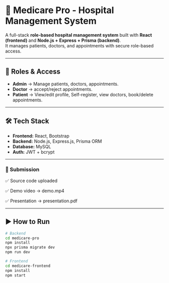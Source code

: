 # 🏥 Medicare Pro - Hospital Management System

A full-stack **role-based hospital management system** built with **React (frontend)** and **Node.js + Express + Prisma (backend)**.  
It manages patients, doctors, and appointments with secure role-based access.

---

## 🚀 Roles & Access
- **Admin** → Manage patients, doctors, appointments.  
- **Doctor** → accept/reject appointments.  
- **Patient** → View/edit profile, Self-register, view doctors, book/delete appointments.  

---

## 🛠️ Tech Stack
- **Frontend:** React, Bootstrap  
- **Backend:** Node.js, Express.js, Prisma ORM  
- **Database:** MySQL  
- **Auth:** JWT + bcrypt  

---

### 📑 Submission

✅ Source code uploaded

✅ Demo video → demo.mp4

✅ Presentation → presentation.pdf

---

## ▶️ How to Run
```bash
# Backend
cd medicare-pro
npm install
npx prisma migrate dev
npm run dev

# Frontend
cd medicare-frontend
npm install
npm start
